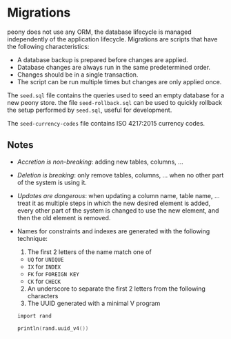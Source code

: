 # Migrations

peony does not use any ORM, the database lifecycle is managed independently of the application lifecycle. 
Migrations are scripts that have the following characteristics:
- A database backup is prepared before changes are applied.
- Database changes are always run in the same predetermined order.
- Changes should be in a single transaction.
- The script can be run multiple times but changes are only applied once.

The `seed.sql` file contains the queries used to seed an empty database for a new peony store. the file 
`seed-rollback.sql` can be used to quickly rollback the setup performed by `seed.sql`, useful for development.

The `seed-currency-codes` file contains ISO 4217:2015 currency codes.

## Notes

- *Accretion is non-breaking*: adding new tables, columns, ...
- *Deletion is breaking*: only remove tables, columns, ... when no other part of the system is using it.
- *Updates are dangerous*: when updating a column name, table name, … treat it as multiple steps in 
which the new desired element is added, every other part of the system is changed to use the new element, 
and then the old element is removed.

- Names for constraints and indexes are generated with the following technique: 
  1. The first 2 letters of the name match one of
    - `UQ` for `UNIQUE`
    - `IX` for `INDEX`
    - `FK` for `FOREIGN KEY`
    - `CK` for `CHECK`
  2. An underscore to separate the first 2 letters from the following characters
  3. The UUID generated with a minimal V program 
    ```v
    import rand
    
    println(rand.uuid_v4())
    ```
